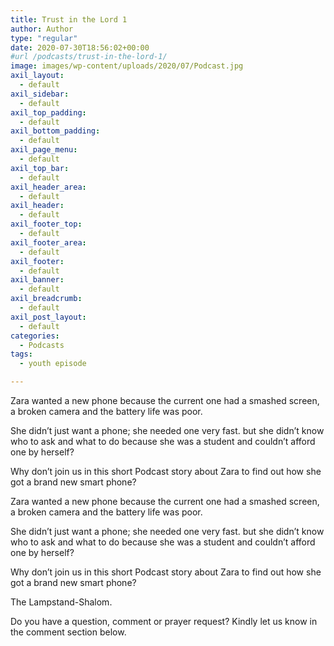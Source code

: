 ```yaml
---
title: Trust in the Lord 1
author: Author
type: "regular"
date: 2020-07-30T18:56:02+00:00
#url /podcasts/trust-in-the-lord-1/
image: images/wp-content/uploads/2020/07/Podcast.jpg
axil_layout:
  - default
axil_sidebar:
  - default
axil_top_padding:
  - default
axil_bottom_padding:
  - default
axil_page_menu:
  - default
axil_top_bar:
  - default
axil_header_area:
  - default
axil_header:
  - default
axil_footer_top:
  - default
axil_footer_area:
  - default
axil_footer:
  - default
axil_banner:
  - default
axil_breadcrumb:
  - default
axil_post_layout:
  - default
categories:
  - Podcasts
tags:
  - youth episode

---
```

Zara wanted a new phone because the current one had a smashed screen, a broken camera and the battery life was poor.

She didn&#8217;t just want a phone; she needed one very fast. but she didn&#8217;t know who to ask and what to do because she was a student and couldn&#8217;t afford one by herself?

Why don&#8217;t join us in this short Podcast story about Zara to find out how she got a brand new smart phone?

Zara wanted a new phone because the current one had a smashed screen, a broken camera and the battery life was poor.

She didn&#8217;t just want a phone; she needed one very fast. but she didn&#8217;t know who to ask and what to do because she was a student and couldn&#8217;t afford one by herself?

Why don&#8217;t join us in this short Podcast story about Zara to find out how she got a brand new smart phone?

The Lampstand-Shalom.

Do you have a question, comment or prayer request? Kindly let us know in the comment section below.